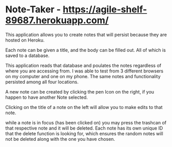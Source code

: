 # Note-Taker - https://agile-shelf-89687.herokuapp.com/

This application allows you to create notes that will persist because they are hosted on Heroku.

Each note can be given a title, and the body can be filled out.  All of which is saved to a database.

This application reads that database and poulates the notes regardless of where you are accessing from.
I was able to test from 3 different browsers on my computer and one on my phone.  The same notes and functionality persisted among all four locations.

A new note can be created by clicking the pen Icon on the right, if you happen to have another Note selected.

Clicking on the title of a note on the left will allow you to make edits to that note.

while a note is in focus (has been clicked on) you may press the trashcan of that respective note and it will be deleted.  Each note has its own unique ID that the delete function is looking for, which ensures the random notes will not be deleted along with the one you have chosen.